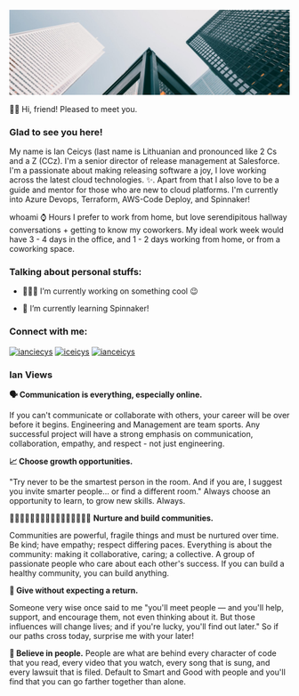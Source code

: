 ![Banner](https://raw.githubusercontent.com/ianceicys/ianceicys/main/GitHub-Profile-Cover.jpg)

<!-- welcome message -->
🙋‍♀️ Hi, friend! Pleased to meet you.

<h3>Glad to see you here!</h3>

<!-- About me -->
<p>
My name is Ian Ceicys (last name is Lithuanian and pronounced like 2 Cs and a Z (CCz). I'm a senior director of release management at Salesforce. I'm a passionate about making releasing software a joy, I love working across the latest cloud technologies. ✨. Apart from that I also love to be a guide and mentor for those who are new to cloud platforms. I'm currently into Azure Devops, Terraform, AWS-Code Deploy, and Spinnaker!
</p>

whoami
⌚ Hours
I prefer to work from home, but love serendipitous hallway conversations + getting to know my coworkers. My ideal work week would have 3 - 4 days in the office, and 1 - 2 days working from home, or from a coworking space.

<!-- Personal Stuffs -->
<h3> Talking about personal stuffs:</h3>

- 👨🏽‍💻 I’m currently working on something cool 😉

- 🌱 I’m currently learning Spinnaker!


<!-- Connect with me -->
<h3 align="left">Connect with me:</h3>
<p align="left">

<a href="https://twitter.com/ianceicys" target="blank"><img align="center" src="https://github.com/kmhmubin/kmhmubin/blob/master/assets/twitter.svg" alt="ianciecys" height="30" width="30" /></a>
<a href="https://linkedin.com/in/ianceicys" target="blank"><img align="center" src="https://github.com/kmhmubin/kmhmubin/blob/master/assets/linkedin.svg" alt="iceicys" height="30" width="30" /></a>
<a href="https://dev.to/ianceicys" target="blank"><img align="center" src="https://github.com/kmhmubin/kmhmubin/blob/master/assets/dev.svg" alt="ianceicys" height="30" width="30" /></a>
</p>

<h3>Ian Views</h3>

**🗣 Communication is everything, especially online.**

  If you can't communicate or collaborate with others, your career will be over before it begins. Engineering and Management are team sports. Any successful project will have a   strong emphasis on communication, collaboration, empathy, and respect - not just engineering.

**📈 Choose growth opportunities.**

  "Try never to be the smartest person in the room. And if you are, I suggest you invite smarter people… or find a different room." Always choose an opportunity to learn, to       grow new skills. Always.

👩‍🎤👨‍🎤👩‍🦰👨‍🦱👳‍♂️💂‍♂️👩‍💼🧙‍♂️ **Nurture and build communities.**

  Communities are powerful, fragile things and must be nurtured over time. Be kind; have empathy; respect differing paces. Everything is about the community: making it             collaborative, caring; a collective. A group of passionate people who care about each other's success. If you can build a healthy community, you can build anything.

**🎁 Give without expecting a return.**

  Someone very wise once said to me "you'll meet people — and you'll help, support, and encourage them, not even thinking about it. But those influences will change lives; and     if you're lucky, you'll find out later." So if our paths cross today, surprise me with your later!

**🙏 Believe in people.**
  People are what are behind every character of code that you read, every video that you watch, every song that is sung, and every lawsuit that is filed. Default to Smart and     Good with people and you'll find that you can go farther together than alone.

<!--
**ianceicys/ianceicys** is a ✨ _special_ ✨ repository because its `README.md` (this file) appears on your GitHub profile.

Here are some ideas to get you started:

- 🔭 I’m currently working on ...
- 🌱 I’m currently learning ...
- 👯 I’m looking to collaborate on ...
- 🤔 I’m looking for help with ...
- 💬 Ask me about ...
- 📫 How to reach me: ...
- 😄 Pronouns: ...
- ⚡ Fun fact: ...
-->
